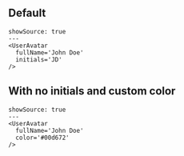 ## Default

```react
showSource: true
---
<UserAvatar
  fullName='John Doe'
  initials='JD'
/>
```

## With no initials and custom color

```react
showSource: true
---
<UserAvatar
  fullName='John Doe'
  color='#00d672'
/>
```

